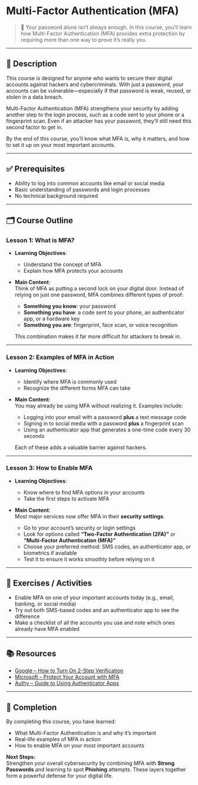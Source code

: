 # Multi-Factor Authentication (MFA)

> 🔐 Your password alone isn’t always enough. In this course, you’ll learn how Multi-Factor Authentication (MFA) provides extra protection by requiring more than one way to prove it’s really you.

---

## 📘 Description

This course is designed for anyone who wants to secure their digital accounts against hackers and cybercriminals. With just a password, your accounts can be vulnerable—especially if that password is weak, reused, or stolen in a data breach.

Multi-Factor Authentication (MFA) strengthens your security by adding another step to the login process, such as a code sent to your phone or a fingerprint scan. Even if an attacker has your password, they’ll still need this second factor to get in.

By the end of this course, you’ll know what MFA is, why it matters, and how to set it up on your most important accounts.

---

## ✅ Prerequisites

- Ability to log into common accounts like email or social media
- Basic understanding of passwords and login processes
- No technical background required

---

## 🗂️ Course Outline

### Lesson 1: What is MFA?

- **Learning Objectives**:

  - Understand the concept of MFA
  - Explain how MFA protects your accounts

- **Main Content**:  
  Think of MFA as putting a second lock on your digital door. Instead of relying on just one password, MFA combines different types of proof:

  - **Something you know**: your password
  - **Something you have**: a code sent to your phone, an authenticator app, or a hardware key
  - **Something you are**: fingerprint, face scan, or voice recognition

  This combination makes it far more difficult for attackers to break in.

---

### Lesson 2: Examples of MFA in Action

- **Learning Objectives**:

  - Identify where MFA is commonly used
  - Recognize the different forms MFA can take

- **Main Content**:  
  You may already be using MFA without realizing it. Examples include:

  - Logging into your email with a password **plus** a text message code
  - Signing in to social media with a password **plus** a fingerprint scan
  - Using an authenticator app that generates a one-time code every 30 seconds

  Each of these adds a valuable barrier against hackers.

---

### Lesson 3: How to Enable MFA

- **Learning Objectives**:

  - Know where to find MFA options in your accounts
  - Take the first steps to activate MFA

- **Main Content**:  
  Most major services now offer MFA in their **security settings**.
  - Go to your account’s security or login settings
  - Look for options called **“Two-Factor Authentication (2FA)”** or **“Multi-Factor Authentication (MFA)”**
  - Choose your preferred method: SMS codes, an authenticator app, or biometrics if available
  - Test it to ensure it works smoothly before relying on it

---

## 📝 Exercises / Activities

- Enable MFA on one of your important accounts today (e.g., email, banking, or social media)
- Try out both SMS-based codes and an authenticator app to see the difference
- Make a checklist of all the accounts you use and note which ones already have MFA enabled

---

## 📚 Resources

- [Google – How to Turn On 2-Step Verification](https://myaccount.google.com/security-checkup)
- [Microsoft – Protect Your Account with MFA](https://www.microsoft.com/en-us/security/business/identity/mfa)
- [Authy – Guide to Using Authenticator Apps](https://authy.com/what-is-2fa/)

---

## 🎯 Completion

By completing this course, you have learned:

- What Multi-Factor Authentication is and why it’s important
- Real-life examples of MFA in action
- How to enable MFA on your most important accounts

**Next Steps:**  
Strengthen your overall cybersecurity by combining MFA with **Strong Passwords** and learning to spot **Phishing** attempts. These layers together form a powerful defense for your digital life.
